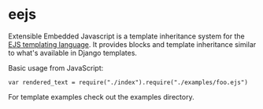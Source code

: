 # eejs
Extensible Embedded Javascript is a template inheritance system for the [EJS templating language](http://www.embeddedjs.com/). It provides blocks and template inheritance similar to what's available in Django templates.

Basic usage from JavaScript:

    var rendered_text = require("./index").require("./examples/foo.ejs")
    
For template examples check out the examples directory.
